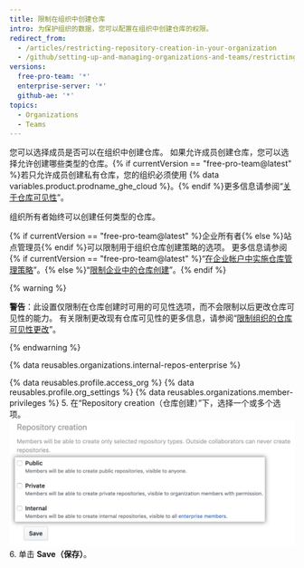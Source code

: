 ```yaml
---
title: 限制在组织中创建仓库
intro: 为保护组织的数据，您可以配置在组织中创建仓库的权限。
redirect_from:
  - /articles/restricting-repository-creation-in-your-organization
  - /github/setting-up-and-managing-organizations-and-teams/restricting-repository-creation-in-your-organization
versions:
  free-pro-team: '*'
  enterprise-server: '*'
  github-ae: '*'
topics:
  - Organizations
  - Teams
---
```


您可以选择成员是否可以在组织中创建仓库。 如果允许成员创建仓库，您可以选择允许创建哪些类型的仓库。{% if currentVersion == "free-pro-team@latest" %}若只允许成员创建私有仓库，您的组织必须使用 {% data variables.product.prodname_ghe_cloud %}。{% endif %}更多信息请参阅“[关于仓库可见性](/github/creating-cloning-and-archiving-repositories/about-repository-visibility)”。

组织所有者始终可以创建任何类型的仓库。

{% if currentVersion == "free-pro-team@latest" %}企业所有者{% else %}站点管理员{% endif %}可以限制用于组织仓库创建策略的选项。 更多信息请参阅{% if currentVersion == "free-pro-team@latest" %}“[在企业帐户中实施仓库管理策略](/github/setting-up-and-managing-your-enterprise/enforcing-repository-management-policies-in-your-enterprise-account)”。{% else %}“[限制企业中的仓库创建](/admin/policies/enforcing-repository-management-policies-in-your-enterprise#setting-a-policy-for-repository-creation)”。{% endif %}

{% warning %}

**警告**：此设置仅限制在仓库创建时可用的可见性选项，而不会限制以后更改仓库可见性的能力。 有关限制更改现有仓库可见性的更多信息，请参阅“[限制组织的仓库可见性更改](/organizations/managing-organization-settings/restricting-repository-visibility-changes-in-your-organization)”。

{% endwarning %}

{% data reusables.organizations.internal-repos-enterprise %}

{% data reusables.profile.access_org %}
{% data reusables.profile.org_settings %}
{% data reusables.organizations.member-privileges %}
5. 在“Repository creation（仓库创建）”下，选择一个或多个选项。 ![仓库创建选项](/assets/images/help/organizations/repo-creation-perms-radio-buttons.png)
6. 单击 **Save（保存）**。
